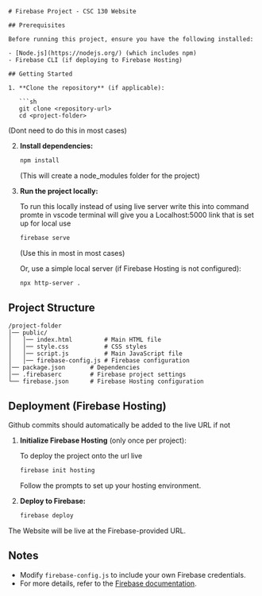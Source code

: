 ```
# Firebase Project - CSC 130 Website

## Prerequisites

Before running this project, ensure you have the following installed:

- [Node.js](https://nodejs.org/) (which includes npm)
- Firebase CLI (if deploying to Firebase Hosting)

## Getting Started

1. **Clone the repository** (if applicable):

   ```sh
   git clone <repository-url>
   cd <project-folder>
   ```

   (Dont need to do this in most cases)

2. **Install dependencies:**

   ```sh
   npm install
   ```
   (This will create a node_modules folder for the project)


3. **Run the project locally:**

    To run this locally instead of using live server write this into command promte in vscode terminal will give you a Localhost:5000 link that is set up for local use
   ```sh
   firebase serve
   ```
   (Use this in most in most cases)

   Or, use a simple local server (if Firebase Hosting is not configured):

   ```sh
   npx http-server .
   ```

## Project Structure
```
/project-folder
│── public/
│   │── index.html         # Main HTML file
│   │── style.css          # CSS styles
│   │── script.js          # Main JavaScript file
│   │── firebase-config.js # Firebase configuration
│── package.json       # Dependencies
│── .firebaserc        # Firebase project settings
└── firebase.json      # Firebase Hosting configuration
```
## Deployment (Firebase Hosting)

Github commits should automatically be added to the live URL if not



1. **Initialize Firebase Hosting** (only once per project):

    To deploy the project onto the url live 

   ```sh
   firebase init hosting
   ```

   Follow the prompts to set up your hosting environment.

2. **Deploy to Firebase:**

   ```sh
   firebase deploy
   ```

The Website will be live at the Firebase-provided URL.





## Notes

- Modify `firebase-config.js` to include your own Firebase credentials.
- For more details, refer to the [Firebase documentation](https://firebase.google.com/docs).
```

